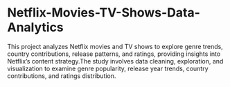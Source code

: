 # Netflix-Movies-TV-Shows-Data-Analytics
This project analyzes Netflix movies and TV shows to explore genre trends, country contributions, release patterns, and ratings, providing insights into Netflix’s content strategy.The study involves data cleaning, exploration, and visualization to examine genre popularity, release year trends, country contributions, and ratings distribution.
